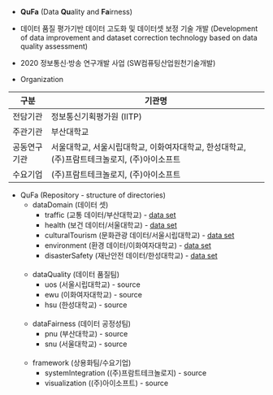 - **QuFa** (Data **Qu**ality and **Fa**irness)

- 데이터 품질 평가기반 데이터 고도화 및 데이터셋 보정 기술 개발 (Development of data improvement and dataset correction technology based on data quality assessment)

- 2020 정보통신·방송 연구개발 사업 (SW컴퓨팅산업원천기술개발)

- Organization

| 구분 | 기관명 |
| ------ | ------ |
| 전담기관 | 정보통신기획평가원 (IITP) |
| 주관기관 | 부산대학교 |
| 공동연구기관 | 서울대학교, 서울시립대학교, 이화여자대학교, 한성대학교, (주)프람트테크놀로지, (주)아이소프트 |
| 수요기업 | (주)프람트테크놀로지, (주)아이소프트 |

<ul>
    <li>
      <label>QuFa (Repository - structure of directories)</label>
      <ul>
        <li>
          <label>dataDomain (데이터 셋)</label>
          <ul>
            <li>
                <label>traffic (교통 데이터/부산대학교) - <a href="#">data set</a></label>
            </li>
            <li>
                <label>health (보건 데이터/서울대학교) - <a href="#">data set</a></label>
            </li>
            <li>
                <label>culturalTourism (문화관광 데이터/서울시립대학교) - <a href="#">data set</a></label>
            </li>
            <li>
                <label>environment (환경 데이터/이화여자대학교) - <a href="#">data set</a></label>
            </li>
            <li>
                <label>disasterSafety (재난안전 데이터/한성대학교) - <a href="#">data set</a></label>
            </li>
          </ul>
        </li><br>
        <li>
          <label>dataQuality (데이터 품질팀)</label>
          <ul>
            <li>
                <label>uos (서울시립대학교) - source</label>
            </li>
            <li>
                <label>ewu (이화여자대학교) - source</label>
            </li>
            <li>
                <label>hsu (한성대학교) - source</label>
            </li>
          </ul>
        </li><br>
        <li>
          <label>dataFairness (데이터 공정성팀)</label>
          <ul>
            <li>
                <label>pnu (부산대학교) - source</label>
            </li>
            <li>
                <label>snu (서울대학교) - source</label>
            </li>
          </ul>
        </li><br>
        <li>
          <label>framework (상용화팀/수요기업)</label>
          <ul>
            <li>
                <label>systemIntegration ((주)프람트테크놀로지) - source</label>
            </li>
            <li>
                <label>visualization ((주)아이소프트) - source</label>
            </li>
          </ul>
        </li>
      </ul>
    </li>
</ul>
